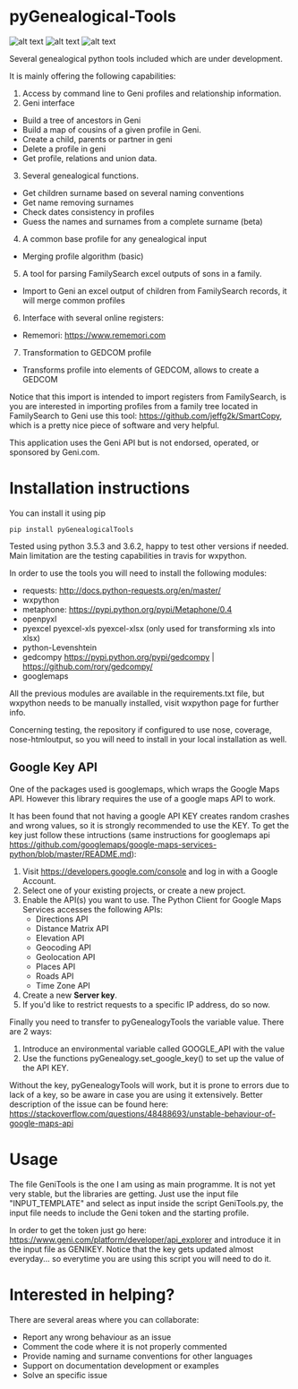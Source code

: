 # pyGenealogical-Tools

![alt text](https://travis-ci.org/Thimxx/pyGenealogical-Tools.svg?branch=master)
![alt text](https://coveralls.io/repos/github/Thimxx/pyGenealogical-Tools/badge.svg?branch=master)
![alt text](https://api.codacy.com/project/badge/Grade/3603c4580c464d209d44401021ef8642)

Several genealogical python tools included which are under development.

It is mainly offering the following capabilities:

1) Access by command line to Geni profiles and relationship information.
2) Geni interface
* Build a tree of ancestors in Geni
* Build a map of cousins of a given profile in Geni.
* Create a child, parents or partner in geni
* Delete a profile in geni
* Get profile, relations and union data.
3) Several genealogical functions.
* Get children surname based on several naming conventions
* Get name removing surnames
* Check dates consistency in profiles
* Guess the names and surnames from a complete surname (beta)
4) A common base profile for any genealogical input
* Merging profile algorithm (basic)
5) A tool for parsing FamilySearch excel outputs of sons in a family.
* Import to Geni an excel output of children from FamilySearch records, it will merge common profiles
6) Interface with several online registers:
* Rememori: https://www.rememori.com 
7) Transformation to GEDCOM profile
* Transforms profile into elements of GEDCOM, allows to create a GEDCOM

Notice that this import is intended to import registers from FamilySearch, is you are interested in importing profiles from a family tree located in FamilySearch to Geni use this tool: https://github.com/jeffg2k/SmartCopy, which is a pretty nice piece of software and very helpful.

This application uses the Geni API but is not endorsed, operated, or sponsored by Geni.com.

# Installation instructions

You can install it using pip

    pip install pyGenealogicalTools

Tested using python 3.5.3 and 3.6.2, happy to test other versions if needed. Main limitation are the testing capabilities in travis for wxpython.

In order to use the tools you will need to install the following modules:
* requests: http://docs.python-requests.org/en/master/ 
* wxpython
* metaphone: https://pypi.python.org/pypi/Metaphone/0.4 
* openpyxl
* pyexcel pyexcel-xls pyexcel-xlsx (only used for transforming xls into xlsx)
* python-Levenshtein
* gedcompy https://pypi.python.org/pypi/gedcompy | https://github.com/rory/gedcompy/
* googlemaps

All the previous modules are available in the requirements.txt file, but wxpython needs to be manually installed, visit wxpython page for further info.

Concerning testing, the repository if configured to use nose, coverage, nose-htmloutput, so you will need to install in your local installation as well.

## Google Key API

One of the packages used is googlemaps, which wraps the Google Maps API. However this library requires the use of a google maps API to work.

It has been found that not having a google API KEY creates random crashes and wrong values, so it is strongly recommended to use the KEY. To get the key just follow these intructions (same instructions for googlemaps api https://github.com/googlemaps/google-maps-services-python/blob/master/README.md):

 1. Visit https://developers.google.com/console and log in with
    a Google Account.
 1. Select one of your existing projects, or create a new project.
 1. Enable the API(s) you want to use. The Python Client for Google Maps Services
    accesses the following APIs:
    * Directions API
    * Distance Matrix API
    * Elevation API
    * Geocoding API
    * Geolocation API
    * Places API
    * Roads API
    * Time Zone API
 1. Create a new **Server key**.
 1. If you'd like to restrict requests to a specific IP address, do so now.
 
 Finally you need to transfer to pyGenealogyTools the variable value. There are 2 ways:
 
 1. Introduce an environmental variable called GOOGLE_API with the value
 1. Use the functions pyGenealogy.set_google_key() to set up the value of the API KEY.

Without the key, pyGenealogyTools will work, but it is prone to errors due to lack of a key, so be aware in case you are using it extensively. Better description of the issue can be found here: https://stackoverflow.com/questions/48488693/unstable-behaviour-of-google-maps-api

# Usage

The file GeniTools is the one I am using as main programme. It is not yet very stable, but the libraries are getting. Just use the input file "INPUT_TEMPLATE" and select as input inside the script GeniTools.py, the input file needs to include the Geni token and the starting profile.

In order to get the token just go here: https://www.geni.com/platform/developer/api_explorer and introduce it in the input file as GENIKEY. Notice that the key gets updated almost everyday... so everytime you are using this script you will need to do it.


# Interested in helping?

There are several areas where you can collaborate:

* Report any wrong behaviour as an issue
* Comment the code where it is not properly commented
* Provide naming and surname conventions for other languages
* Support on documentation development or examples
* Solve an specific issue